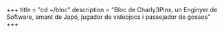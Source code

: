 +++
title = "cd ~/bloc"
description = "Bloc de Charly3Pins, un Enginyer de Software, amant de Japó, jugador de videojocs i passejador de gossos"
+++